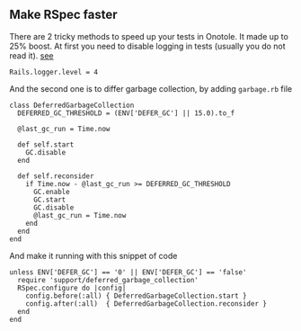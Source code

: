 ## Make RSpec faster

There are 2 tricky methods to speed up your tests in Onotole. It made up to 25%
boost. At first you need to disable logging in tests (usually you do not read 
it). [see](http://blog.plataformatec.com.br/2011/12/three-tips-to-improve-the-performance-of-your-test-suite/)

```
Rails.logger.level = 4
```

And the second one is to differ garbage collection, by adding `garbage.rb` file 

```
class DeferredGarbageCollection
  DEFERRED_GC_THRESHOLD = (ENV['DEFER_GC'] || 15.0).to_f

  @last_gc_run = Time.now

  def self.start
    GC.disable
  end

  def self.reconsider
    if Time.now - @last_gc_run >= DEFERRED_GC_THRESHOLD
      GC.enable
      GC.start
      GC.disable
      @last_gc_run = Time.now
    end
  end
end
```

And make it running with this snippet of code
```
unless ENV['DEFER_GC'] == '0' || ENV['DEFER_GC'] == 'false'
  require 'support/deferred_garbage_collection'
  RSpec.configure do |config|
    config.before(:all) { DeferredGarbageCollection.start }
    config.after(:all)  { DeferredGarbageCollection.reconsider }
  end
end
```

